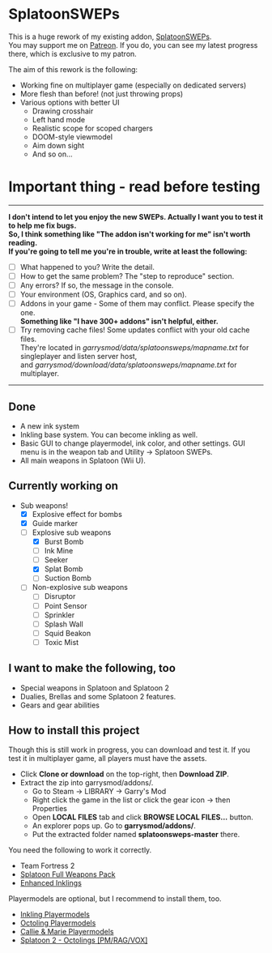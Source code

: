 # SplatoonSWEPs
This is a huge rework of my existing addon, [SplatoonSWEPs][1].  
You may support me on [Patreon][9].  If you do, you can see my latest progress there, which is exclusive to my patron.

The aim of this rework is the following:
* Working fine on multiplayer game (especially on dedicated servers)
* More flesh than before! (not just throwing props)
* Various options with better UI
    * Drawing crosshair
    * Left hand mode
    * Realistic scope for scoped chargers
    * DOOM-style viewmodel
    * Aim down sight
    * And so on...

# Important thing - read before testing
***
**I don't intend to let you enjoy the new SWEPs.  Actually I want you to test it to help me fix bugs.**  
**So, I think something like "The addon isn't working for me" isn't worth reading.**  
**If you're going to tell me you're in trouble, write at least the following:**  
* [ ] What happened to you? Write the detail.
* [ ] How to get the same problem? The "step to reproduce" section.
* [ ] Any errors?  If so, the message in the console.
* [ ] Your environment (OS, Graphics card, and so on).
* [ ] Addons in your game - Some of them may conflict. Please specify the one.  
**Something like "I have 300+ addons" isn't helpful, either.**
* [ ] Try removing cache files! Some updates conflict with your old cache files.  
They're located in *garrysmod/data/splatoonsweps/mapname.txt* for singleplayer and listen server host,  
and *garrysmod/download/data/splatoonsweps/mapname.txt* for multiplayer.

***
## Done
* A new ink system
* Inkling base system.
    You can become inkling as well.
* Basic GUI to change playermodel, ink color, and other settings.
    GUI menu is in the weapon tab and Utility -> Splatoon SWEPs.
* All main weapons in Splatoon (Wii U).

## Currently working on
* Sub weapons!
    * [x] Explosive effect for bombs
    * [x] Guide marker
    * [ ] Explosive sub weapons
        * [x] Burst Bomb
        * [ ] Ink Mine
        * [ ] Seeker
        * [x] Splat Bomb
        * [ ] Suction Bomb
    * [ ] Non-explosive sub weapons
        * [ ] Disruptor
        * [ ] Point Sensor
        * [ ] Sprinkler
        * [ ] Splash Wall
        * [ ] Squid Beakon
        * [ ] Toxic Mist

## I want to make the following, too
* Special weapons in Splatoon and Splatoon 2
* Dualies, Brellas and some Splatoon 2 features.
* Gears and gear abilities

## How to install this project
Though this is still work in progress, you can download and test it.
If you test it in multiplayer game, all players must have the assets.
* Click **Clone or download** on the top-right, then **Download ZIP**.
* Extract the zip into garrysmod/addons/.  
  * Go to Steam -> LIBRARY -> Garry's Mod
  * Right click the game in the list or click the gear icon -> then Properties
  * Open **LOCAL FILES** tab and click **BROWSE LOCAL FILES...** button.
  * An explorer pops up. Go to **garrysmod/addons/**.
  * Put the extracted folder named **splatoonsweps-master** there.

You need the following to work it correctly.
* Team Fortress 2
* [Splatoon Full Weapons Pack][3]
* [Enhanced Inklings][4]

Playermodels are optional, but I recommend to install them, too.
* [Inkling Playermodels][5]
* [Octoling Playermodels][6]
* [Callie & Marie Playermodels][7]
* [Splatoon 2 - Octolings [PM/RAG/VOX]][8]

[1]:https://steamcommunity.com/sharedfiles/filedetails/?id=746789974
[2]:https://steamcommunity.com/workshop/filedetails/?id=688236142
[3]:https://steamcommunity.com/sharedfiles/filedetails/?id=688236142
[4]:https://steamcommunity.com/workshop/filedetails/?id=572513533
[5]:https://steamcommunity.com/sharedfiles/filedetails/?id=479265317
[6]:https://steamcommunity.com/sharedfiles/filedetails/?id=478059724
[7]:https://steamcommunity.com/sharedfiles/filedetails/?id=476149543
[8]:https://steamcommunity.com/sharedfiles/filedetails/?id=1544841933
[9]:https://www.patreon.com/ZenkakuHiragana
